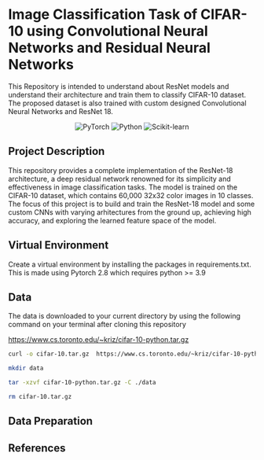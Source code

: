 # Image Classification Task of CIFAR-10 using Convolutional Neural Networks and Residual Neural Networks

This Repository is intended to understand about ResNet models and understand their architecture and train them to classify CIFAR-10 dataset. The proposed dataset is also trained with custom designed Convolutional Neural Networks and ResNet 18. 
<p align="center">
  <img src="https://img.shields.io/badge/PyTorch-EE4C2C.svg?style=for-the-badge&logo=PyTorch&logoColor=white" alt="PyTorch">
  <img src="https://img.shields.io/badge/Python-3.9+-3776AB.svg?style=for-the-badge&logo=Python&logoColor=white" alt="Python">
  <img src="https://img.shields.io/badge/Scikit--learn-F7931E.svg?style=for-the-badge&logo=scikit-learn&logoColor=white" alt="Scikit-learn">
</p>

## Project Description

This repository provides a complete implementation of the ResNet-18 architecture, a deep residual network renowned for its simplicity and effectiveness in image classification tasks. The model is trained on the CIFAR-10 dataset, which contains 60,000 32x32 color images in 10 classes. The focus of this project is to build and train the ResNet-18 model and some custom CNNs with varying arhitectures from the ground up, achieving high accuracy, and exploring the learned feature space of the model.

## Virtual Environment

Create a virtual environment by installing the packages in requirements.txt. This is made using Pytorch 2.8 which requires python >= 3.9

## Data
The data is downloaded to your current directory by using the following command on your terminal after cloning this repository

https://www.cs.toronto.edu/~kriz/cifar-10-python.tar.gz

```bash
curl -o cifar-10.tar.gz  https://www.cs.toronto.edu/~kriz/cifar-10-python.tar.gz

mkdir data

tar -xzvf cifar-10-python.tar.gz -C ./data

rm cifar-10.tar.gz
```

## Data Preparation



## References

